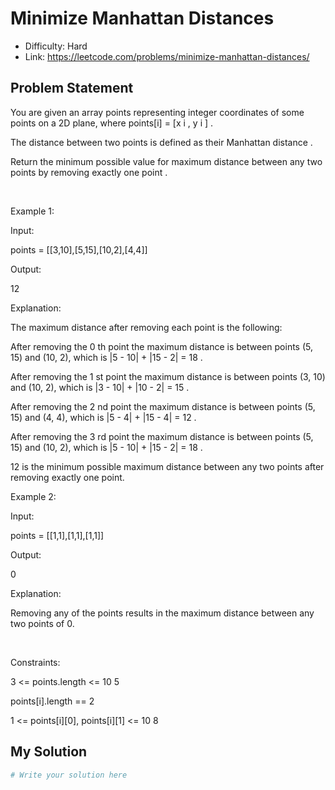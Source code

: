 # Minimize Manhattan Distances
- Difficulty: Hard
- Link: https://leetcode.com/problems/minimize-manhattan-distances/

## Problem Statement

You are given an array 
points
 representing integer coordinates of some points on a 2D plane, where 
points[i] = [x
i
, y
i
]
.


The distance between two points is defined as their 
Manhattan distance
.


Return 
the 
minimum
 possible value for 
maximum
 distance between any two points by removing exactly one point
.


 


Example 1:




Input:
 
points = [[3,10],[5,15],[10,2],[4,4]]


Output:
 
12


Explanation:


The maximum distance after removing each point is the following:




After removing the 0
th
 point the maximum distance is between points (5, 15) and (10, 2), which is 
|5 - 10| + |15 - 2| = 18
.


After removing the 1
st
 point the maximum distance is between points (3, 10) and (10, 2), which is 
|3 - 10| + |10 - 2| = 15
.


After removing the 2
nd
 point the maximum distance is between points (5, 15) and (4, 4), which is 
|5 - 4| + |15 - 4| = 12
.


After removing the 3
rd
 point the maximum distance is between points (5, 15) and (10, 2), which is 
|5 - 10| + |15 - 2| = 18
.




12 is the minimum possible maximum distance between any two points after removing exactly one point.




Example 2:




Input:
 
points = [[1,1],[1,1],[1,1]]


Output:
 
0


Explanation:


Removing any of the points results in the maximum distance between any two points of 0.




 


Constraints:




3 <= points.length <= 10
5


points[i].length == 2


1 <= points[i][0], points[i][1] <= 10
8

## My Solution

```python
# Write your solution here
```
